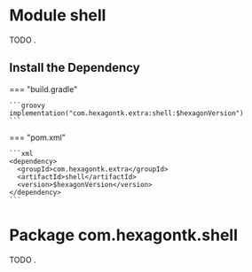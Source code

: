 
# Module shell
TODO .

## Install the Dependency

=== "build.gradle"

    ```groovy
    implementation("com.hexagontk.extra:shell:$hexagonVersion")
    ```

=== "pom.xml"

    ```xml
    <dependency>
      <groupId>com.hexagontk.extra</groupId>
      <artifactId>shell</artifactId>
      <version>$hexagonVersion</version>
    </dependency>
    ```

# Package com.hexagontk.shell
TODO .
